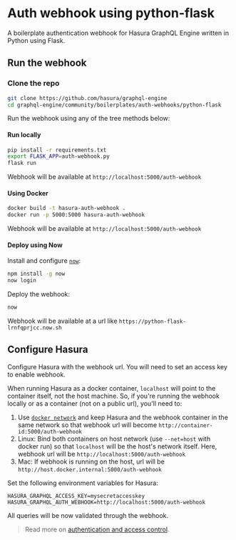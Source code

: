 # Auth webhook using python-flask

A boilerplate authentication webhook for Hasura GraphQL Engine written in Python
using Flask.

## Run the webhook

### Clone the repo

```bash
git clone https://github.com/hasura/graphql-engine
cd graphql-engine/community/boilerplates/auth-webhooks/python-flask
```

Run the webhook using any of the tree methods below:

#### Run locally

```bash
pip install -r requirements.txt
export FLASK_APP=auth-webhook.py
flask run
```

Webhook will be available at `http://localhost:5000/auth-webhook`

#### Using Docker

```bash
docker build -t hasura-auth-webhook .
docker run -p 5000:5000 hasura-auth-webhook
```

Webhook will be available at `http://localhost:5000/auth-webhook`

#### Deploy using Now

Install and configure [`now`](https://zeit.co/now):

```bash
npm install -g now
now login
```

Deploy the webhook:

```bash
now
```

Webhook will be available at a url like `https://python-flask-lrnfqprjcc.now.sh`

## Configure Hasura

Configure Hasura with the webhook url. You will need to set an access key to
enable webhook.

When running Hasura as a docker container, `localhost` will point to the
container itself, not the host machine. So, if you're running the webhook
locally or as a container (not on a public url), you'll need to:

1. Use [`docker
   network`](https://docs.docker.com/engine/reference/commandline/network/) and
   keep Hasura and the webhook container in the same network so that webhook url
   will become `http://container-id:5000/auth-webhook` 
2. Linux: Bind both containers on host network (use `--net=host` with docker
   run) so that `localhost` will be the host's network itself. Here, webhook url
   will be `http://localhost:5000/auth-webhook`
3. Mac: If webhook is running on the host, url will be
   `http://host.docker.internal:5000/auth-webhook` 

Set the following environment variables for Hasura:

```
HASURA_GRAPHQL_ACCESS_KEY=mysecretaccesskey
HASURA_GRAPHQL_AUTH_WEBHOOK=http://localhost:5000/auth-webhook
```

All queries will be now validated through the webhook.

> Read more on [authentication and access control](https://docs.hasura.io/1.0/graphql/manual/auth/index.html).
